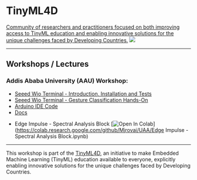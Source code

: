 # TinyML4D
[Community of researchers and practitioners focused on both improving access to TinyML education and enabling innovative solutions for the unique challenges faced by Developing Countries.](https://tinyml.seas.harvard.edu/4D/AcademicNetwork)
<img src='https://tinyml.seas.harvard.edu/assets/images/workingGroups/4D/AN_Map2.jpg'/>
<hr>  

## Workshops / Lectures
### Addis Ababa University (AAU) Workshop:
+ [Seeed Wio Terminal - Introduction, Installation and Tests](AAU/1_Wio_Terminal_Installation.pdf)
+ [Seeed Wio Terminal - Gesture Classification Hands-On](AAU/2_Wio_Terminal_Hands-on.pdf)
+ [Arduino IDE Code](AAU/Arduino_IDE_code)
+ [Docs](AAU/docs)
- Edge Impulse - Spectral Analysis Block [![Open In Colab](https://colab.research.google.com/assets/colab-badge.svg)](https://colab.research.google.com/github/Mjrovai/UAA/Edge Impulse - Spectral Analysis Block.ipynb)

<hr>

This workshop is part of the [TinyML4D](https://tinyml.seas.harvard.edu/), an initiative to make Embedded Machine Learning (TinyML) education available to everyone, explicitly enabling innovative solutions for the unique challenges faced by Developing Countries.  

